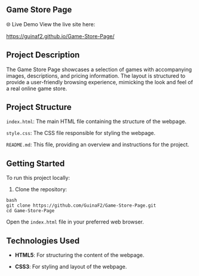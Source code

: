 ## Game Store Page

🌐 Live Demo
View the live site here:

https://guinaf2.github.io/Game-Store-Page/

## Project Description
The Game Store Page showcases a selection of games with accompanying images, descriptions, and pricing information. The layout is structured to provide a user-friendly browsing experience, mimicking the look and feel of a real online game store.​

## Project Structure
`index.html`: The main HTML file containing the structure of the webpage.

`style.css`: The CSS file responsible for styling the webpage.

`README.md`: This file, providing an overview and instructions for the project.​

## Getting Started
To run this project locally:

1. Clone the repository:​
```
bash
git clone https://github.com/GuinaF2/Game-Store-Page.git
cd Game-Store-Page
```

Open the `index.html` file in your preferred web browser.​

## Technologies Used
- **HTML5**: For structuring the content of the webpage.

- **CSS3**: For styling and layout of the webpage.​
